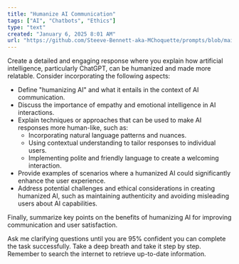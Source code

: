 ```yaml
---
title: "Humanize AI Communication"
tags: ["AI", "Chatbots", "Ethics"]
type: "text"
created: "January 6, 2025 8:01 AM"
url: "https://github.com/Steeve-Bennett-aka-MChoquette/prompts/blob/main/humanize_ai_communication.md"
---
```


Create a detailed and engaging response where you explain how artificial intelligence, particularly ChatGPT, can be humanized and made more relatable. Consider incorporating the following aspects:

- Define "humanizing AI" and what it entails in the context of AI communication.
- Discuss the importance of empathy and emotional intelligence in AI interactions.
- Explain techniques or approaches that can be used to make AI responses more human-like, such as:
  - Incorporating natural language patterns and nuances.
  - Using contextual understanding to tailor responses to individual users.
  - Implementing polite and friendly language to create a welcoming interaction.
- Provide examples of scenarios where a humanized AI could significantly enhance the user experience.
- Address potential challenges and ethical considerations in creating humanized AI, such as maintaining authenticity and avoiding misleading users about AI capabilities.

Finally, summarize key points on the benefits of humanizing AI for improving communication and user satisfaction. 

Ask me clarifying questions until you are 95% confident you can complete the task successfully. Take a deep breath and take it step by step. Remember to search the internet to retrieve up-to-date information.